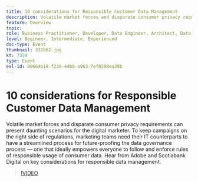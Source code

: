 ```yaml
---
title: 10 considerations for Responsible Customer Data Management
description: Volatile market forces and disparate consumer privacy requirements can present daunting scenarios for the digital marketer. To keep campaigns on the right side of regulations, marketing teams need their IT counterparts to have a streamlined process for future-proofing the data governance process — one that ideally empowers everyone to follow and enforce rules of responsible usage of consumer data. Hear from Adobe and Scotiabank Digital on key considerations for responsible data management.
feature: Overview
topic: 
role: Business Practitioner, Developer, Data Engineer, Architect, Data Architect, Administrator, Leader
level: Beginner, Intermediate, Experienced
doc-type: Event
thumbnail: 332062.jpg
kt: 7334
type: Event
exl-id: 00664b18-f230-44b8-a963-7ef0298ea39b
---
```

# 10 considerations for Responsible Customer Data Management

Volatile market forces and disparate consumer privacy requirements can present daunting scenarios for the digital marketer. To keep campaigns on the right side of regulations, marketing teams need their IT counterparts to have a streamlined process for future-proofing the data governance process — one that ideally empowers everyone to follow and enforce rules of responsible usage of consumer data. Hear from Adobe and Scotiabank Digital on key considerations for responsible data management.

>[!VIDEO](https://video.tv.adobe.com/v/332062/?quality=12&learn=on)

